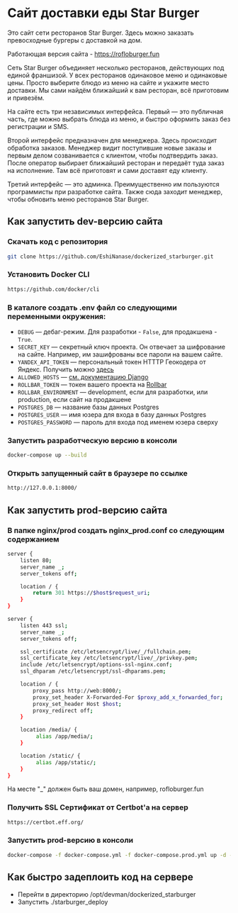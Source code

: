 # Сайт доставки еды Star Burger

Это сайт сети ресторанов Star Burger. Здесь можно заказать превосходные бургеры с доставкой на дом.

Работающая версия сайта - https://rofloburger.fun


Сеть Star Burger объединяет несколько ресторанов, действующих под единой франшизой. У всех ресторанов одинаковое меню и одинаковые цены. Просто выберите блюдо из меню на сайте и укажите место доставки. Мы сами найдём ближайший к вам ресторан, всё приготовим и привезём.

На сайте есть три независимых интерфейса. Первый — это публичная часть, где можно выбрать блюда из меню, и быстро оформить заказ без регистрации и SMS.

Второй интерфейс предназначен для менеджера. Здесь происходит обработка заказов. Менеджер видит поступившие новые заказы и первым делом созванивается с клиентом, чтобы подтвердить заказ. После оператор выбирает ближайший ресторан и передаёт туда заказ на исполнение. Там всё приготовят и сами доставят еду клиенту.

Третий интерфейс — это админка. Преимущественно им пользуются программисты при разработке сайта. Также сюда заходит менеджер, чтобы обновить меню ресторанов Star Burger.

## Как запустить dev-версию сайта

### Скачать код с репозитория

```sh
git clone https://github.com/EshiNanase/dockerized_starburger.git
```
### Установить Docker CLI

```sh
https://github.com/docker/cli
```
### В каталоге создать .env файл со следующими переменными окружения:

- `DEBUG` — дебаг-режим. Для разработки - `False`, для продакшена - `True`.
- `SECRET_KEY` — секретный ключ проекта. Он отвечает за шифрование на сайте. Например, им зашифрованы все пароли на вашем сайте.
- `YANDEX_API_TOKEN` — персональный токен HTTTP Геокодера от Яндекс. Получить можно [здесь](https://developer.tech.yandex.ru/services)
- `ALLOWED_HOSTS` — [см. документацию Django](https://docs.djangoproject.com/en/3.1/ref/settings/#allowed-hosts)
- `ROLLBAR_TOKEN` — токен вашего проекта на [Rollbar](https://rollbar.com)
- `ROLLBAR_ENVIRONMENT` — development, если для разработки, или production, если сайт на продакшене
- `POSTGRES_DB` — название базы данных Postgres
- `POSTGRES_USER` — имя юзера для входа в базу данных Postgres
- `POSTGRES_PASSWORD` — пароль для входа под именем юзера сверху

### Запустить разработческую версию в консоли
```sh
docker-compose up --build
```
### Открыть запущенный сайт в браузере по ссылке
```sh
http://127.0.0.1:8000/
```

## Как запустить prod-версию сайта

### В папке nginx/prod создать nginx_prod.conf со следующим содержанием

```sh
server {
    listen 80;
    server_name _;
    server_tokens off;

    location / {
        return 301 https://$host$request_uri;
    }
}

server {
    listen 443 ssl;
    server_name _;
    server_tokens off;

    ssl_certificate /etc/letsencrypt/live/_/fullchain.pem;
    ssl_certificate_key /etc/letsencrypt/live/_/privkey.pem;
    include /etc/letsencrypt/options-ssl-nginx.conf;
    ssl_dhparam /etc/letsencrypt/ssl-dhparams.pem;

    location / {
        proxy_pass http://web:8000/;
        proxy_set_header X-Forwarded-For $proxy_add_x_forwarded_for;
        proxy_set_header Host $host;
        proxy_redirect off;
    }

    location /media/ {
         alias /app/media/;
    }

    location /static/ {
         alias /app/static/;
    }
}
```
На месте "_" должен быть ваш домен, например, rofloburger.fun

### Получить SSL Сертификат от Certbot'а на сервер
```sh
https://certbot.eff.org/
```

### Запустить prod-версию в консоли
```sh
docker-compose -f docker-compose.yml -f docker-compose.prod.yml up -d --build --remove-orphans
```

## Как быстро задеплоить код на сервере
- Перейти в директорию /opt/devman/dockerized_starburger
- Запустить ./starburger_deploy
